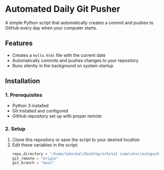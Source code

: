 # Automated Daily Git Pusher

A simple Python script that automatically creates a commit and pushes to GitHub every day when your computer starts.

## Features
- Creates a `hello.html` file with the current date
- Automatically commits and pushes changes to your repository
- Runs silently in the background on system startup

## Installation

### 1. Prerequisites
- Python 3 installed
- Git installed and configured
- GitHub repository set up with proper remote

### 2. Setup
1. Clone this repository or save the script to your desired location
2. Edit these variables in the script:
   ```python
   repo_directory = "/home/teknikal/Desktop/orbital simulator/autopush/"
   git_remote = "origin"
   git_branch = "main"

